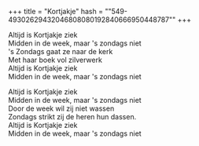 +++
title = "Kortjakje"
hash = "\"549-49302629432046808080192840666950448787\""
+++

Altijd is Kortjakje ziek  
Midden in de week, maar 's zondags niet  
's Zondags gaat ze naar de kerk  
Met haar boek vol zilverwerk  
Altijd is Kortjakje ziek  
Midden in de week, maar 's zondags niet

Altijd is Kortjakje ziek  
Midden in de week, maar 's zondags niet  
Door de week wil zij niet wassen  
Zondags strikt zij de heren hun dassen.  
Altijd is Kortjakje ziek  
Midden in de week, maar 's zondags niet